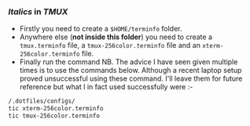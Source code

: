 ### _Italics_ in _TMUX_

- Firstly you need to create a `$HOME/terminfo` folder.
- Anywhere else (**not inside this folder**) you need to create a `tmux.terminfo`
  file, a `tmux-256color.terminfo` file and an `xterm-256color.terminfo` file.
- Finally run the command
  NB. The advice I have seen given multiple times is to use the commands below.
  Although a recent laptop setup proved unsuccessful using these command. I'll
  leave them for future reference but what I in fact used successfully were :-

```sh
/.dotfiles/configs/
tic xterm-256color.terminfo
tic tmux-256color.terminfo
```
